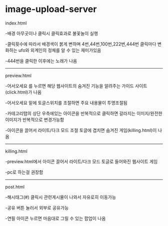 # image-upload-server

index.html

-배경 아무곳이나 클릭시 클릭효과로 불꽃놀이 실행

-클릭횟수에 따라서 배경색이 붉게 변하며 4번,44번,100번,222번,444번 클릭마다 변화하는 ufo와 외계인의 정체를 알 수 있는 재미가있음

-444번을 클릭한 이후에는 노래가 나옴

----------------------------------------------------------------------------------------------------------------------------------------

preview.html

-어서오세요 를 누르면 해당 웹사이트의 숨겨진 기능을 알려주는 가이드 사이트(click.html)가 나옴

-어서오세요 밑에 토글스위치를 조절하면 주요 내용물이 투명조절됨

-카테고리탭의 상단 우측에있는 아이콘을 반복적으로 클릭하면 갈라지는 이미지/완전한 이미지가 반복적으로 변경가능함

-아이콘을 끌어서 라이트/다크 모드 조절 토글에 겹치면 숨겨진 게임(killing.html)이 나옴

----------------------------------------------------------------------------------------------------------------------------------------

killing.html

-preview.html에서 아이콘 끌어서 라이트/다크 모드 토글로 들어와진 웹사이트 게임

-pc로 하는걸 권장함

----------------------------------------------------------------------------------------------------------------------------------------

post.html

-해시태그(#) 클릭시 관련게시물이 나와서 자유로히 이동가능

-공유 버튼 눌러서 외부로 공유가능

-연필 아이콘 누르면 마음대로 그릴 수 있는 팝업이 나옴
